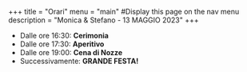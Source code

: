 +++
title = "Orari"
menu = "main" #Display this page on the nav menu
description = "Monica & Stefano - 13 MAGGIO 2023"
+++

<ul>
<li>Dalle ore <span class="dot">16:30</span>: <b>Cerimonia</b></li>
<li>Dalle ore <span class="dot">17:30</span>: <b>Aperitivo</b></li>
<li>Dalle ore <span class="dot">19:00</span>: <b>Cena di Nozze</b></li>
<li>Successivamente: <b>GRANDE FESTA!</b></li>
</ul>

